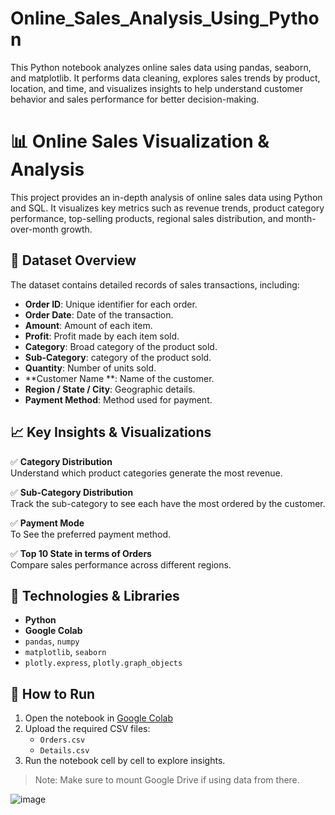 # Online_Sales_Analysis_Using_Python
This Python notebook analyzes online sales data using pandas, seaborn, and matplotlib. It performs data cleaning, explores sales trends by product, location, and time, and visualizes insights to help understand customer behavior and sales performance for better decision-making.

# 📊 Online Sales Visualization & Analysis

This project provides an in-depth analysis of online sales data using Python and SQL. It visualizes key metrics such as revenue trends, product category performance, top-selling products, regional sales distribution, and month-over-month growth.

## 📁 Dataset Overview

The dataset contains detailed records of sales transactions, including:

- **Order ID**: Unique identifier for each order.
- **Order Date**: Date of the transaction.
- **Amount**: Amount of each item.
- **Profit**: Profit made by each item sold.
- **Category**: Broad category of the product sold.
- **Sub-Category**: category of the product sold.
- **Quantity**: Number of units sold.
- **Customer Name **: Name of the customer.
- **Region / State / City**: Geographic details.
- **Payment Method**: Method used for payment.

## 📈 Key Insights & Visualizations

✅ **Category Distribution**  
Understand which product categories generate the most revenue.

✅ **Sub-Category Distribution**  
Track the sub-category to see each have the most ordered by the customer.

✅ **Payment Mode**  
To See the preferred payment method.

✅ **Top 10 State in terms of Orders**  
Compare sales performance across different regions.


## 🧰 Technologies & Libraries

- **Python**
- **Google Colab**
- `pandas`, `numpy`
- `matplotlib`, `seaborn`
- `plotly.express`, `plotly.graph_objects`

## 🚀 How to Run

1. Open the notebook in [Google Colab](https://colab.research.google.com/)
2. Upload the required CSV files:
   - `Orders.csv`
   - `Details.csv`
3. Run the notebook cell by cell to explore insights.

> Note: Make sure to mount Google Drive if using data from there.



![image](https://github.com/user-attachments/assets/582a7b00-1ab0-4b39-8897-d64721967ee6)
